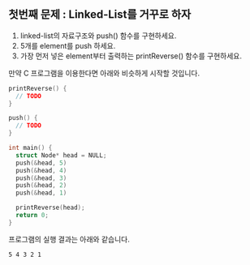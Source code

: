 ## 첫번째 문제 : Linked-List를 거꾸로 하자

1) linked-list의 자료구조와 push() 함수를 구현하세요.
2) 5개를 element를 push 하세요.
3) 가장 먼저 넣은 element부터 출력하는 printReverse() 함수를 구현하세요.

만약 C 프로그램을 이용한다면 아래와 비슷하게 시작할 것입니다.

```c
printReverse() {
  // TODO 
}

push() {
  // TODO
}

int main() {
  struct Node* head = NULL;
  push(&head, 5)
  push(&head, 4)
  push(&head, 3)
  push(&head, 2)
  push(&head, 1)

  printReverse(head);
  return 0;
}
```

프로그램의 실행 결과는 아래와 같습니다.

```
5 4 3 2 1
```
